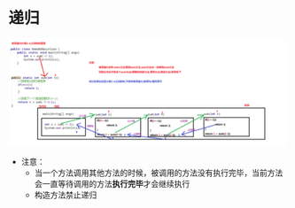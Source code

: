 # 递归

![](../.gitbook/assets/02-di-gui-qiu-he-de-yuan-li-.bmp)

* 注意：
  * 当一个方法调用其他方法的时候，被调用的方法没有执行完毕，当前方法会一直等待调用的方法**执行完毕**才会继续执行 
  * 构造方法禁止递归

